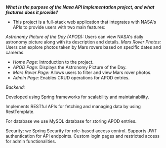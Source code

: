 ***What is the purpose of the Nasa API Implementation project, and what features does it provide?***

- This project is a full-stack web application that integrates with NASA's APIs to provide users with two main features:

*Astronomy Picture of the Day (APOD):* Users can view NASA's daily astronomy picture along with its description and details.
*Mars Rover Photos:* Users can explore photos taken by Mars rovers  based on specific dates and cameras.

- *Home Page:* Introduction to the project.
- *APOD Page:* Displays the Astronomy Picture of the Day.
- *Mars Rover Page:* Allows users to filter and view Mars rover photos.
- *Admin Page:* Enables CRUD operations for APOD entries.


*Backend:*

Developed using Spring frameworks for scalability and maintainability.

Implements RESTful APIs for fetching and managing data by using RestTemplate.

For database we use MySQL database for storing APOD entries.

Security:
we Spring Security for role-based access control.
Supports JWT authentication for API endpoints.
Custom login pages and restricted access for admin functionalities.
